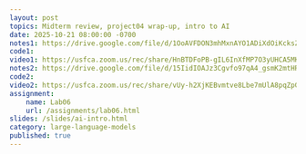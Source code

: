 ```yaml
---
layout: post
topics: Midterm review, project04 wrap-up, intro to AI
date: 2025-10-21 08:00:00 -0700
notes1: https://drive.google.com/file/d/1OoAVFDON3mhMxnAYO1ADiXdOiKcksZLQ/view?usp=sharing
code1: 
video1: https://usfca.zoom.us/rec/share/HnBTDFoPB-gIL6InXfMP7O3yUHCA5MK4ha4UHDiNTx2lD0eSVT-sGmlvX7lpUGkQ.P_BJO1NN7T-mb9zJ
notes2: https://drive.google.com/file/d/15IidIOAJz3Cgvfo97qA4_gsmK2mtHRbO/view?usp=sharing
code2: 
video2: https://usfca.zoom.us/rec/share/vUy-h2XjKEBvmtve8Lbe7mUlA8pqZpGEZFzfAeKFxm9dQUqtHf3fIlgJ5Ti9NCIb.KAqZqvCml5HklyX3
assignment:
    name: Lab06
    url: /assignments/lab06.html
slides: /slides/ai-intro.html
category: large-language-models
published: true
---
```

